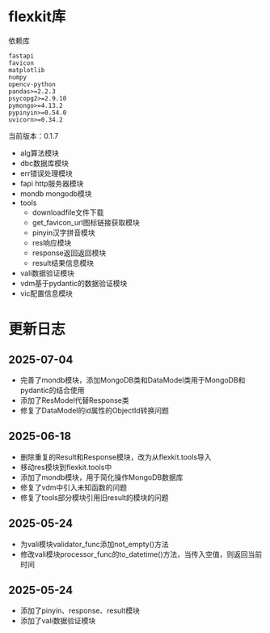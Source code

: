 # flexkit库

依赖库

```
fastapi
favicon
matplotlib
numpy
opencv-python
pandas>=2.2.3
psycopg2>=2.9.10
pymongo>=4.13.2
pypinyin>=0.54.0
uvicorn>=0.34.2
```

当前版本：0.1.7

- alg算法模块
- dbc数据库模块
- err错误处理模块
- fapi http服务器模块
- mondb mongodb模块
- tools
    - downloadfile文件下载
    - get_favicon_url图标链接获取模块
    - pinyin汉字拼音模块
    - res响应模块
    - response返回返回模块
    - result结果信息模块
- vali数据验证模块
- vdm基于pydantic的数据验证模块
- vic配置信息模块

# 更新日志

## 2025-07-04

- 完善了mondb模块，添加MongoDB类和DataModel类用于MongoDB和pydantic的结合使用
- 添加了ResModel代替Response类
- 修复了DataModel的id属性的ObjectId转换问题

## 2025-06-18

- 删除重复的Result和Response模块，改为从flexkit.tools导入
- 移动res模块到flexkit.tools中
- 添加了mondb模块，用于简化操作MongoDB数据库
- 修复了vdm中引入未知函数的问题
- 修复了tools部分模块引用旧result的模块的问题

## 2025-05-24

- 为vali模块validator_func添加not_empty()方法
- 修改vali模块processor_func的to_datetime()方法，当传入空值，则返回当前时间

## 2025-05-24

- 添加了pinyin、response、result模块
- 添加了vali数据验证模块
